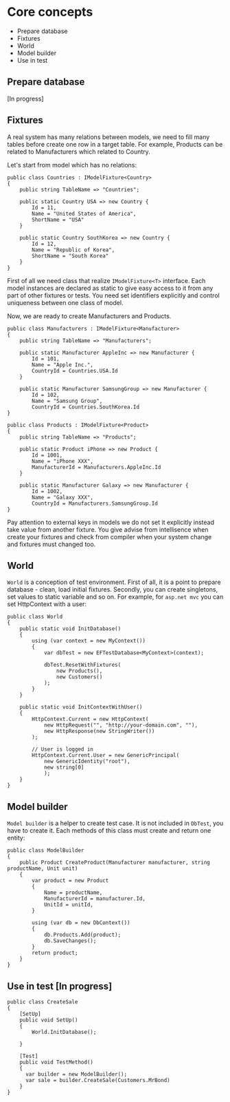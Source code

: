 # Core concepts

* Prepare database
* Fixtures
* World
* Model builder
* Use in test

## Prepare database

[In progress]

## Fixtures

A real system has many relations between models, we need to fill many tables before create one row in a target table. 
For example, Products can be related to Manufacturers which related to Country.

Let's start from model which has no relations: 

```
public class Countries : IModelFixture<Country>
{
    public string TableName => "Countries";

    public static Country USA => new Country {
        Id = 11,
        Name = "United States of America",
        ShortName = "USA"
    }
    
    public static Country SouthKorea => new Country {
        Id = 12,
        Name = "Republic of Korea",
        ShortName = "South Korea"
    }
}
```
First of all we need class that realize `IModelFixture<T>` interface. Each model instances are declared as static to give easy access to it from any part of other fixtures or tests. You need set identifiers explicitly and control uniqueness between one class of model.

Now, we are ready to create Manufacturers and Products.
```
public class Manufacturers : IModelFixture<Manufacturer>
{
    public string TableName => "Manufacturers";

    public static Manufacturer AppleInc => new Manufacturer {
        Id = 101,
        Name = "Apple Inc.",
        CountryId = Countries.USA.Id
    }
    
    public static Manufacturer SamsungGroup => new Manufacturer {
        Id = 102,
        Name = "Samsung Group",
        CountryId = Countries.SouthKorea.Id    
}

public class Products : IModelFixture<Product>
{
    public string TableName => "Products";

    public static Product iPhone => new Product {
        Id = 1001,
        Name = "iPhone XXX",
        ManufacturerId = Manufacturers.AppleInc.Id
    }
    
    public static Manufacturer Galaxy => new Manufacturer {
        Id = 1002,
        Name = "Galaxy XXX",
        CountryId = Manufacturers.SamsungGroup.Id    
}
```
Pay attention to external keys in models we do not set it explicitly instead take value from another fixture. You give advise from  intellisence when create your fixtures and check from compiler when your system change and fixtures must changed too.

## World

`World` is a conception of test environment. First of all, it is a point to prepare database - clean, load initial fixtures.
Secondly, you can create singletons, set values to static variable and so on. For example, for `asp.net mvc` you can set HttpContext 
with a user:

```
public class World
{
    public static void InitDatabase()
    {
        using (var context = new MyContext())
        {
            var dbTest = new EFTestDatabase<MyContext>(context);

            dbTest.ResetWithFixtures(
                new Products(),
                new Customers()
            );
        }
    }

    public static void InitContextWithUser()
    {
        HttpContext.Current = new HttpContext(
            new HttpRequest("", "http://your-domain.com", ""),
            new HttpResponse(new StringWriter())
        );

        // User is logged in
        HttpContext.Current.User = new GenericPrincipal(
            new GenericIdentity("root"),
            new string[0]
            );
    }
}
```

## Model builder

`Model builder` is a helper to create test case. It is not included in `DbTest`, you have to create it. Each methods of this class must 
create and return one entity:

```
public class ModelBuilder 
{
    public Product CreateProduct(Manufacturer manufacturer, string productName, Unit unit)
    {
        var product = new Product
        {
            Name = productName,
            ManufacturerId = manufacturer.Id,
            UnitId = unitId,            
        }
        
        using (var db = new DbContext())
        {
            db.Products.Add(product);
            db.SaveChanges();
        }
        return product;
    }
}
```

## Use in test [In progress]

```
public class CreateSale
{
    [SetUp]
    public void SetUp()
    {
        World.InitDatabase();
       
    }

    [Test]
    public void TestMethod()
    {
      var builder = new ModelBuilder();
      var sale = builder.CreateSale(Customers.MrBond)
    }
}
```
